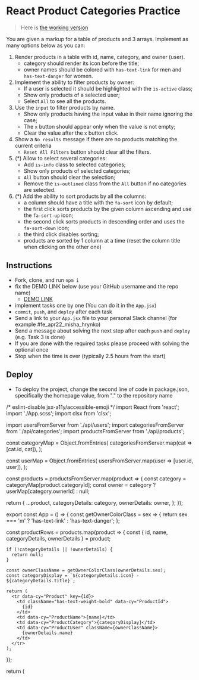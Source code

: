 # React Product Categories Practice

> Here is [the working version](https://mate-academy.github.io/react_product-categories-practice/)

You are given a markup for a table of products and 3 arrays. 
Implement as many options below as you can:

1. Render products in a table with id, name, category, and owner (user).
    - category should render its icon before the title;
    - owner names should be colored with `has-text-link` for men and `has-text-danger` for women.
1. Implement the ability to filter products by owner:
    - If a user is selected it should be highlighted with the `is-active` class;
    - Show only products of a selected user;
    - Select `All` to see all the products.
1. Use the `input` to filter products by name.
    - Show only products having the input value in their name ignoring the case;
    - The `x` button should appear only when the value is not empty;
    - Clear the value after the `x` button click.
1. Show a `No results` message if there are no products matching the current criteria
    - `Reset All Filters` button should clear all the filters.
1. (*) Allow to select several categories:
    - Add `is-info` class to selected categories;
    - Show only products of selected categories;
    - `All` button should clear the selection;
    - Remove the `is-outlined` class from the `All` button if no categories are selected.
1. (*) Add the ability to sort products by all the columns:
    - a column should have a title with the `fa-sort` icon by default;
    - the first click sorts products by the given column ascending and use the `fa-sort-up` icon;
    - the second click sorts products in descending order and uses the `fa-sort-down` icon;
    - the third click disables sorting;
    - products are sorted by 1 column at a time (reset the column title when clicking on the other one)

## Instructions
- Fork, clone, and run `npm i`
- fix the DEMO LINK below (use your GitHub username and the repo name)
  - [DEMO LINK](https://ElinaMrachkovska.github.io/-Elina_practice)
- implement tasks one by one (You can do it in the `App.jsx`)
- `commit`, `push`, and `deploy` after each task
- Send a link to your `App.jsx` file to your personal Slack channel (for example #fe_apr22_misha_hrynko)
- Send a message about solving the next step after each `push` and `deploy` (e.g. Task 3 is done)
- If you are done with the required tasks please proceed with solving the optional once
- Stop when the time is over (typically 2.5 hours from the start)

## Deploy
- To deploy the project, change the second line of code in package.json, specifically the homepage value, from "." to the repository name



/* eslint-disable jsx-a11y/accessible-emoji */
import React from 'react';
import './App.scss';
import clsx from 'clsx';

import usersFromServer from './api/users';
import categoriesFromServer from './api/categories';
import productsFromServer from './api/products';

const categoryMap = Object.fromEntries(
  categoriesFromServer.map(cat => [cat.id, cat]),
);

const userMap = Object.fromEntries(
  usersFromServer.map(user => [user.id, user]),
);

const products = productsFromServer.map(product => {
  const category = categoryMap[product.categoryId];
  const owner = category ? userMap[category.ownerId] : null;

  return {
    ...product,
    categoryDetails: category,
    ownerDetails: owner,
  };
});

export const App = () => {
  const getOwnerColorClass = sex => {
    return sex === 'm' ? 'has-text-link' : 'has-text-danger';
  };

  const productRows = products.map(product => {
    const { id, name, categoryDetails, ownerDetails } = product;

    if (!categoryDetails || !ownerDetails) {
      return null;
    }

    const ownerClassName = getOwnerColorClass(ownerDetails.sex);
    const categoryDisplay = `${categoryDetails.icon} - ${categoryDetails.title}`;

    return (
      <tr data-cy="Product" key={id}>
        <td className="has-text-weight-bold" data-cy="ProductId">
          {id}
        </td>
        <td data-cy="ProductName">{name}</td>
        <td data-cy="ProductCategory">{categoryDisplay}</td>
        <td data-cy="ProductUser" className={ownerClassName}>
          {ownerDetails.name}
        </td>
      </tr>
    );
  });

  return (
    <div className="section">
      <link
        rel="stylesheet"
        href="https://cdn.jsdelivr.net/npm/bulma@0.9.4/css/bulma.min.css"
      />
      <script src="https://use.fontawesome.com/releases/v5.3.1/js/all.js" />

      <div className="container">
        <h1 className="title">Product Categories</h1>

        <div className="block">
          <nav className="panel">
            <p className="panel-heading">Filters</p>

            <p className="panel-tabs has-text-weight-bold">
              <a data-cy="FilterAllUsers" href="#/" className="is-active">
                All
              </a>

              {usersFromServer.map(user => (
                <a key={user.id} data-cy="FilterUser" href="#/">
                  {user.name} ({user.sex})
                </a>
              ))}
            </p>

            <div className="panel-block">
              <p className="control has-icons-left has-icons-right">
                <input
                  data-cy="SearchField"
                  type="text"
                  className="input"
                  placeholder="Search"
                  value=""
                  readOnly
                />
                <span className="icon is-left">
                  <i className="fas fa-search" aria-hidden="true" />
                </span>
              </p>
            </div>

            <div className="panel-block is-flex-wrap-wrap">
              <a
                href="#/"
                data-cy="AllCategories"
                className="button is-success mr-6 is-outlined"
              >
                All
              </a>
              {categoriesFromServer.map(cat => (
                <a
                  key={cat.id}
                  data-cy="Category"
                  className="button mr-2 my-1"
                  href="#/"
                >
                  {cat.icon} {cat.title}
                </a>
              ))}
            </div>

            <div className="panel-block">
              <a
                data-cy="ResetAllButton"
                href="#/"
                className="button is-link is-outlined is-fullwidth"
              >
                Reset all filters
              </a>
            </div>
          </nav>
        </div>

        <div className="box table-container">
          {products.length === 0 && (
            <p data-cy="NoMatchingMessage">
              No products matching selected criteria
            </p>
          )}

          {products.length > 0 && (
            <table
              data-cy="ProductTable"
              className="table is-striped is-narrow is-fullwidth"
            >
              <thead>
                <tr>
                  <th>
                    <span className="is-flex is-flex-wrap-nowrap">ID</span>
                  </th>

                  <th>
                    <span className="is-flex is-flex-wrap-nowrap">Product</span>
                  </th>

                  <th>
                    <span className="is-flex is-flex-wrap-nowrap">
                      Category
                    </span>
                  </th>

                  <th>
                    <span className="is-flex is-flex-wrap-nowrap">User</span>
                  </th>
                </tr>
              </thead>

              <tbody>{productRows}</tbody>
            </table>
          )}
        </div>
      </div>
    </div>
  );
};


//*..............

import React, { useState } from 'react';
import '@fortawesome/fontawesome-free/css/all.css';
import 'bulma/css/bulma.css';
import './App.scss';
import clsx from 'clsx';

import peopleFromServer from './people.json';

const SORTABLE_COLUMNS = ['name', 'sex', 'born'];
 
const SEX_FILTER = {
 all: null,
 m: 'm',
f: 'f',
}

const getFilteredPeople = (people, {sex, search, sorting}) => {
  let filteredPeople = [...people];

    if (sex) {
      filteredPeople = filteredPeople.filter(person => person.sex === sex);
    }

const normalizedSearch = search.trim().toLowerCase();

if (normalizedSearch) {
  filteredPeople = filteredPeople.filter(person => {
    return person.name.toLowerCase().includes(normalizedSearch);
})
}

if (sorting.column) {
  filteredPeople.sort((person1, person2) => {
    switch(sorting.column) {
      case 'name': {
        return person1.name.localeCompare(person2.name);
      }
      case 'sex': {
        return person1.sex.localeCompare(person2.sex);
      }
      case 'born': {
        return person1.born - person2.born;
      }
      default: {
        throw new Error('Unknown  value');
      }
    }
  });
}

if(sorting.order === 'desc') {
filteredPeople.reverse();
}
return filteredPeople;
}

export const App = () => {
 const [people, setPeople] = useState(peopleFromServer);
 const [selectedPeople, setSelectedPeople] = useState([]);
 const [selectedSex, setSelectedSex] = useState(null);
 const [search, setSearch] = useState('');

 const [sortingColumn, setSortingColumn] = useState(null);
 const [sortingOrder, setSortingOrder] = useState('asc');

 const handleAddPerson = newPerson => {
  setPeople(currentPeople => [newPerson, ...currentPeople]);
 }
  const handleSelectedPerson = person => {
    setSelectedPeople(currentSelectedPeople => {
      return [...currentSelectedPeople, person];
    })
  }

  const handleUnSelectedPerson = (personSlug) => {
    setSelectedPeople(currentSelectedPeople => 
      currentSelectedPeople.filter(person => person.slug !== personSlug)
    )
  }

  const handleSorting = newColumn => {
    if (sortingColumn !== newColumn) {
      setSortingColumn(newColumn);
      setSortingOrder('asc');
    } else if (sortingOrder === 'desc') {
       setSortingOrder('desc');
    } else {
      setSortingColumn(null);
      setSortingOrder('asc');
    }
  } 

  const handleResetFilter = () => {
    setSelectedSex(null);
    setSearch('');
  }

  const isSelected = personSlug =>
    selectedPeople.some(person => person.slug === personSlug);

  const filteredPeople = getFilteredPeople(people, {
    sex: selectedSex,
    search,
    sorting: {
      column: sortingColumn,
      order: sortingOrder,
    }
  });

    return (
      <div className="box">
        <h1 className="title">People table</h1>

        <div className="block">
        <div className="buttons has-addons">
        {Object.entries(SEX_FILTER).map(([text, value]) => (
          <button
          key={value}
          type ='button'
          className={clsx('button', {
            'is-info' : selectedSex === value,
          })}
          onClick={() => {
            setSelectedSex(value);
          }}
          >
            {text}
          </button>
        ))}
        </div> 
         
        <input 
        type='search'
        value={search}
        onChange={event => setSearch(
          event.target.value.trimStart())}
        />
      </div>
      
      <div className="mb-4">
      <button
      type="button"
      className="button"
      onClick={handleResetFilter}
      >
      Reset all filters
      </button>
      </div>

      <button
      type="button"
      className="button"
      onClick={() => handleAddPerson({
      name: 'New Person',
      sex: 'm',
      born: 2000,
      slug: `person-${Date.now()}`
    })}

      >
     + Add new person
      </button>
      <table className="table is-striped is-narrow">
<caption className='title is-5 has text-info'>
{selectedPeople.map(person => person.name).join(', ')}
</caption>
      <thead>
      <tr>
      {SORTABLE_COLUMNS.map(column => (
<th key={column} 
onClick={() => handleSorting(column)}>
  {column}
  {sortingColumn === column && sortingOrder === 'asc' && '⬆️' }
  {sortingColumn === column && sortingOrder === 'desc' && '⬇️'}
  </th>
  ))}
  <th> Actions</th>
  </tr>
</thead>

          <tbody>
          {filteredPeople.map(person => {
            return (
              <tr 
              key={person.slug}
              className={clsx({
                'has-background-warning'
                : isSelected(person.slug),
              })}
           >
              <td
              className={clsx('has-text-light', {
                'has-text-danger': person.sex === 'f',
                'has-text-link' : person.sex === 'm',
              })}
              >
              {person.name}
              </td>

              <td>{person.sex}</td>
              <td>{person.born}</td>
              <td>
              {isSelected(person.slug) ? (
                <button
                type='button'
                onClick={() => handleUnSelectedPerson(person.slug)}
                className='is-small is-rounded is-danger'
                >
                <span className='icon is-small'>
                <i className='fas fa-minus' />
                </span>
                </button>
              ) : (
                <button
                type='button'
                onClick={() => handleSelectedPerson(person)}
                className='is-small is-rounded is-success'
                >
                 <span className='icon is-small'>
                <i className='fas fa-plus' />
                </span>
                </button>
              )}
              </td>
            </tr>
            );
          })}
          </tbody>
        </table>
      </div>
    );
  }

